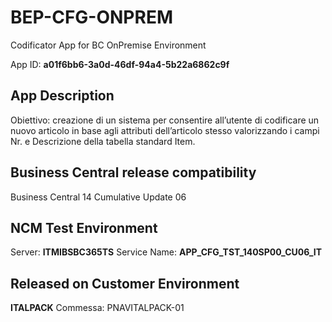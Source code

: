 # BEP-CFG-ONPREM
Codificator App for BC OnPremise Environment

App ID: **a01f6bb6-3a0d-46df-94a4-5b22a6862c9f**

## App Description
Obiettivo: creazione di un sistema per consentire all’utente di codificare un nuovo articolo in base agli attributi dell’articolo stesso valorizzando i campi Nr. e Descrizione della tabella standard Item.

## Business Central release compatibility
Business Central 14 Cumulative Update 06

## NCM Test Environment
Server: **ITMIBSBC365TS** Service Name: **APP_CFG_TST_140SP00_CU06_IT**

## Released on Customer Environment

**ITALPACK** Commessa: PNAVITALPACK-01